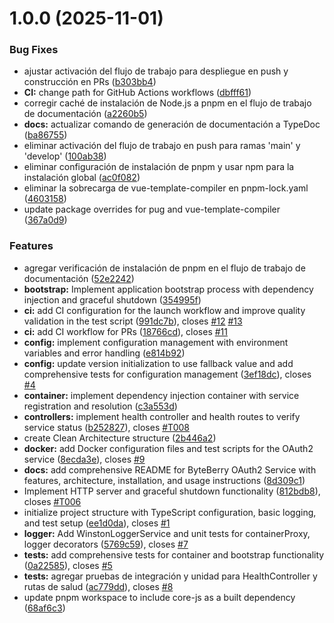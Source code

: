 # 1.0.0 (2025-11-01)


### Bug Fixes

* ajustar activación del flujo de trabajo para despliegue en push y construcción en PRs ([b303bb4](https://github.com/JRuvalcabaFSD/ByteBerry-oauth2/commit/b303bb42ee9205911f94abbc4d64bedefcb4b1e0))
* **CI:** change path for GitHub Actions workflows ([dbfff61](https://github.com/JRuvalcabaFSD/ByteBerry-oauth2/commit/dbfff61a00f2d37021cb851ca7bb15570b659171))
* corregir caché de instalación de Node.js a pnpm en el flujo de trabajo de documentación ([a2260b5](https://github.com/JRuvalcabaFSD/ByteBerry-oauth2/commit/a2260b577da8a2cf3b1d7a45c03a229ea9d0f4df))
* **docs:** actualizar comando de generación de documentación a TypeDoc ([ba86755](https://github.com/JRuvalcabaFSD/ByteBerry-oauth2/commit/ba86755366212418f13e4911685857d5ebd45da3))
* eliminar activación del flujo de trabajo en push para ramas 'main' y 'develop' ([100ab38](https://github.com/JRuvalcabaFSD/ByteBerry-oauth2/commit/100ab3827bd1fcad7a10b234a2fe7789a6574988))
* eliminar configuración de instalación de pnpm y usar npm para la instalación global ([ac0f082](https://github.com/JRuvalcabaFSD/ByteBerry-oauth2/commit/ac0f0828e68944fdcefbd89eea130251855d2a33))
* eliminar la sobrecarga de vue-template-compiler en pnpm-lock.yaml ([4603158](https://github.com/JRuvalcabaFSD/ByteBerry-oauth2/commit/4603158f1fcab2600e62fed59c4f2ab8453b6f43))
* update package overrides for pug and vue-template-compiler ([367a0d9](https://github.com/JRuvalcabaFSD/ByteBerry-oauth2/commit/367a0d9a76f1e521e83a14fd513bdf0d36173c3d))


### Features

* agregar verificación de instalación de pnpm en el flujo de trabajo de documentación ([52e2242](https://github.com/JRuvalcabaFSD/ByteBerry-oauth2/commit/52e2242bcb4a87b299a2b54a307091bd9931c7c6))
* **bootstrap:** Implement application bootstrap process with dependency injection and graceful shutdown ([354995f](https://github.com/JRuvalcabaFSD/ByteBerry-oauth2/commit/354995f2a751dcc295956a7eff1b625fc1f7adac))
* **ci:** add CI configuration for the launch workflow and improve quality validation in the test script ([991dc7b](https://github.com/JRuvalcabaFSD/ByteBerry-oauth2/commit/991dc7bc3ce6f4c0246a139d865b053ee2df0052)), closes [#12](https://github.com/JRuvalcabaFSD/ByteBerry-oauth2/issues/12) [#13](https://github.com/JRuvalcabaFSD/ByteBerry-oauth2/issues/13)
* **ci:** add CI workflow for PRs ([18766cd](https://github.com/JRuvalcabaFSD/ByteBerry-oauth2/commit/18766cd17c4a9026aee017e01d1777d1483fbf5e)), closes [#11](https://github.com/JRuvalcabaFSD/ByteBerry-oauth2/issues/11)
* **config:** implement configuration management with environment variables and error handling ([e814b92](https://github.com/JRuvalcabaFSD/ByteBerry-oauth2/commit/e814b92195ff24df03c897a75301d49a711fdd38))
* **config:** update version initialization to use fallback value and add comprehensive tests for configuration management ([3ef18dc](https://github.com/JRuvalcabaFSD/ByteBerry-oauth2/commit/3ef18dcfb1d27bd381cfe42e42414ec647a7f1ff)), closes [#4](https://github.com/JRuvalcabaFSD/ByteBerry-oauth2/issues/4)
* **container:** implement dependency injection container with service registration and resolution ([c3a553d](https://github.com/JRuvalcabaFSD/ByteBerry-oauth2/commit/c3a553ddd23b455bb273d8498bc2f02e27ee65c6))
* **controllers:** implement health controller and health routes to verify service status ([b252827](https://github.com/JRuvalcabaFSD/ByteBerry-oauth2/commit/b2528273c1c0bc2a8a0c16e6c6b501a0f2e6a51c)), closes [#T008](https://github.com/JRuvalcabaFSD/ByteBerry-oauth2/issues/T008)
* create Clean Architecture structure ([2b446a2](https://github.com/JRuvalcabaFSD/ByteBerry-oauth2/commit/2b446a264e965f5dec98f5434bfafe345082c584))
* **docker:** add Docker configuration files and test scripts for the OAuth2 service ([8ecda3e](https://github.com/JRuvalcabaFSD/ByteBerry-oauth2/commit/8ecda3ed2b1845a9ab3b40c930815ece21a250d9)), closes [#9](https://github.com/JRuvalcabaFSD/ByteBerry-oauth2/issues/9)
* **docs:** add comprehensive README for ByteBerry OAuth2 Service with features, architecture, installation, and usage instructions ([8d309c1](https://github.com/JRuvalcabaFSD/ByteBerry-oauth2/commit/8d309c1187d12bbdfe5318a50d5310f1f715ee8e))
* Implement HTTP server and graceful shutdown functionality ([812bdb8](https://github.com/JRuvalcabaFSD/ByteBerry-oauth2/commit/812bdb83bac74f703448f16e23c878612bec12e4)), closes [#T006](https://github.com/JRuvalcabaFSD/ByteBerry-oauth2/issues/T006)
* initialize project structure with TypeScript configuration, basic logging, and test setup ([ee1d0da](https://github.com/JRuvalcabaFSD/ByteBerry-oauth2/commit/ee1d0dae155da5beb0a65625a758f12b995f3168)), closes [#1](https://github.com/JRuvalcabaFSD/ByteBerry-oauth2/issues/1)
* **logger:** Add WinstonLoggerService and unit tests for containerProxy, logger decorators ([5769c59](https://github.com/JRuvalcabaFSD/ByteBerry-oauth2/commit/5769c59a25a6112e608ce1052a14046cc24d3c56)), closes [#7](https://github.com/JRuvalcabaFSD/ByteBerry-oauth2/issues/7)
* **tests:** add comprehensive tests for container and bootstrap functionality ([0a22585](https://github.com/JRuvalcabaFSD/ByteBerry-oauth2/commit/0a225855df79ef1a40eaf38784845ca82d9dc108)), closes [#5](https://github.com/JRuvalcabaFSD/ByteBerry-oauth2/issues/5)
* **tests:** agregar pruebas de integración y unidad para HealthController y rutas de salud ([ac779dd](https://github.com/JRuvalcabaFSD/ByteBerry-oauth2/commit/ac779dd94734425c7fd90367dfdc17d5a5833d27)), closes [#8](https://github.com/JRuvalcabaFSD/ByteBerry-oauth2/issues/8)
* update pnpm workspace to include core-js as a built dependency ([68af6c3](https://github.com/JRuvalcabaFSD/ByteBerry-oauth2/commit/68af6c338289360a36dea966c9b7b2f81f04b74d))
